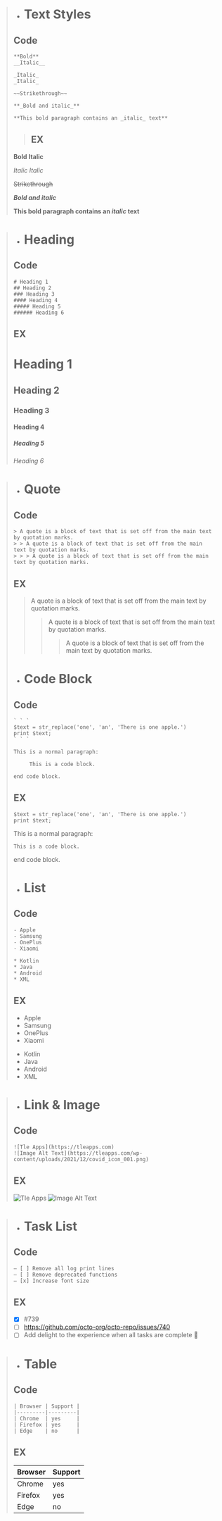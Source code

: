 >- # Text Styles
> ## **Code**
> ```
> **Bold**
> __Italic__
> 
> _Italic_
> _Italic_
> 
> ~~Strikethrough~~
> 
> **_Bold and italic_**
> 
> **This bold paragraph contains an _italic_ text**
> ```
> > ## **EX**
> 
> **Bold**
> __Italic__
> 
> _Italic_
> _Italic_
> 
> ~~Strikethrough~~
> 
> **_Bold and italic_**
> 
> **This bold paragraph contains an _italic_ text**

> - # Heading
> ## **Code**
> ```
> # Heading 1
> ## Heading 2
> ### Heading 3
> #### Heading 4
> ##### Heading 5
> ###### Heading 6
> ```
> ## **EX**
> # Heading 1
> ## Heading 2
> ### Heading 3
> #### Heading 4
> ##### Heading 5
> ###### Heading 6

#
> - # Quote
> ## **Code**
> ```
> > A quote is a block of text that is set off from the main text by quotation marks.
> > > A quote is a block of text that is set off from the main text by quotation marks.
> > > > A quote is a block of text that is set off from the main text by quotation marks.
> ```
> ## **EX**
> > A quote is a block of text that is set off from the main text by quotation marks.
> > > A quote is a block of text that is set off from the main text by quotation marks.
> > > >A quote is a block of text that is set off from the main text by quotation marks.
> - # Code Block
> ## **Code**
> ```
> ` ` `
> $text = str_replace('one', 'an', 'There is one apple.')
> print $text;
> ` ` `
> ```
>
> ``` 
> This is a normal paragraph:
> 
>      This is a code block.
> 
> end code block.
> ```
> ## **EX**
> ```
> $text = str_replace('one', 'an', 'There is one apple.')
> print $text;
> ```
> 
> This is a normal paragraph:
> 
>     This is a code block.
> 
> end code block.
> - # List
> ## **Code**
> ```
> - Apple
> - Samsung
> - OnePlus
> - Xiaomi
> 
> * Kotlin
> * Java
> * Android
> * XML
> ```
> ## **EX**
> - Apple
> - Samsung
> - OnePlus
> - Xiaomi
> 
> * Kotlin
> * Java
> * Android
> * XML

> - # Link & Image
> ## **Code**
> ```
> ![Tle Apps](https://tleapps.com)
> ![Image Alt Text](https://tleapps.com/wp-content/uploads/2021/12/covid_icon_001.png)
> ```
> 
> ## **EX**
> ![Tle Apps](https://tleapps.com)
> ![Image Alt Text](https://tleapps.com/wp-content/uploads/2021/12/covid_icon_001.png)

> - # Task List
> ## **Code**
> ```
> – [ ] Remove all log print lines
> – [ ] Remove deprecated functions
> – [x] Increase font size
> ```
> 
> ## **EX**
> - [x] #739
> - [ ] https://github.com/octo-org/octo-repo/issues/740
> - [ ] Add delight to the experience when all tasks are complete :tada:


> - # Table
> ## **Code**
> ```
> | Browser | Support |
> |---------|---------|
> | Chrome  | yes     |
> | Firefox | yes     |
> | Edge    | no      |
> ```
> ## **EX**
> | Browser | Support |
> |---------|---------|
> | Chrome  | yes     |
> | Firefox | yes     |
> | Edge    | no      |
